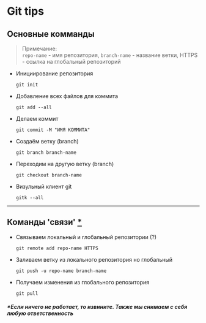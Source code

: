 # Git tips
## Основные комманды
> Примечание: \
> `repo-name` - имя репозитория, `branch-name` - название ветки, HTTPS - ссылка на глобальный репозиторий

* Инициирование репозитория
  ```git
  git init
  ```
* Добавление всех файлов для коммита
  ```git
  git add --all
  ```
* Делаем коммит
  ```git
  git commit -M "ИМЯ КОММИТА"
  ```
* Создаём ветку (branch)
  ```git
  git branch branch-name
  ```
* Переходим на другую ветку (branch)
  ```git
  git checkout branch-name
  ```
* Визульный клиент git
  ```git
  gitk --all
  ```
- - - - - -
## Команды 'связи' [\*](#Unwork)
* Связываем локальный и глобальный репозитории (?)
  ```git
  git remote add repo-name HTTPS
  ```
* Заливаем ветку из локального репозитория но глобальный
  ```git
  git push -u repo-name branch-name
  ```
* Получаем изменения из глобального репозитория
  ```git
  git pull
  ```
  
##### <a name="Unwork"> *Если ничего не работает, то извините. Также мы снимаем с себя любую ответственность</a>
